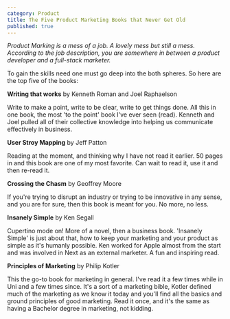 ```yaml
---
category: Product
title: The Five Product Marketing Books that Never Get Old
published: true
---
```

_Product Marking is a mess of a job. A lovely mess but still a mess. According to the job description, you are somewhere in between a product developer and a full-stack marketer._

To gain the skills need one must go deep into the both spheres. So here are the top five of the books: 

**Writing that works** by Kenneth Roman and Joel Raphaelson

Write to make a point, write to be clear, write to get things done. All this in one book, the most 'to the point' book I've ever seen (read). Kenneth and Joel pulled all of their collective knowledge into helping us communicate effectively in business.

**User Stroy Mapping** by Jeff Patton

Reading at the moment, and thinking why I have not read it earlier. 50 pages in and this book are one of my most favorite. Can wait to read it, use it and then re-read it. 

**Crossing the Chasm** by Geoffrey Moore

If you're trying to disrupt an industry or trying to be innovative in any sense, and you are for sure, then this book is meant for you. No more, no less.

**Insanely Simple** by Ken Segall

Cupertino mode on! More of a novel, then a business book. 'Insanely Simple' is just about that, how to keep your marketing and your product as simple as it's humanly possible. Ken worked for Apple almost from the start and was involved in Next as an external marketer. A fun and inspiring read.

**Principles of Marketing**  by Philip Kotler

This the go-to book for marketing in general. I've read it a few times while in Uni and a few times since. It's a sort of a marketing bible, Kotler defined much of the marketing as we know it today and you'll find all the basics and ground principles of good marketing. Read it once, and it's the same as having a Bachelor degree in marketing, not kidding.
